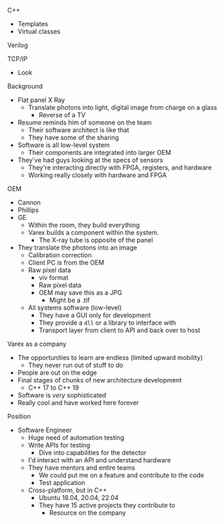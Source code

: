 C++
- Templates
- Virtual classes

Verilog


TCP/IP
- Look

Background
- Flat panel X Ray
	- Translate photons into light, digital image from charge on a glass
		- Reverse of a TV
- Resume reminds him of someone on the team
	- Their software architect is like that
	- They have some of the sharing
- Software is all low-level system
	- Their components are integrated into larger OEM
- They've had guys looking at the specs of sensors
	- They're interacting directly with FPGA, registers, and hardware
	- Working really closely with hardware and FPGA

OEM
- Cannon
- Phillips
- GE
	- Within the room, they build everything
	- Varex builds a component within the system. 
		- The X-ray tube is opposite of the panel
- They translate the photons into an image
	- Calibration correction
	- Client PC is from the OEM
	- Raw pixel data
		- viv format
		- Raw pixel data
		- OEM may save this as a JPG
			- Might be a .tif
	- All systems software (low-level)
		- They have a GUI only for development
		- They provide a `dll` or a library to interface with
		- Transport layer from client to API and back over to host 

Varex as a company
- The opportunities to learn are endless (limited upward mobility)
	- They never run out of stuff to do
- People are out on the edge
- Final stages of chunks of new architecture development
	- C++ 17 to C++ 19
- Software is *very* sophisticated
- Really cool and have worked here forever

Position
- Software Engineer
	- Huge need of automation testing
	- Write APIs for testing
		- Dive into capabilities for the detector
	- I'd interact with an API and understand hardware
	- They have mentors and entire teams
		- We could put me on a feature and contribute to the code
		- Test application
	- Cross-platform, but in C++
		- Ubuntu 18.04, 20.04, 22.04
		- They have 15 active projects they contribute to
			- Resource on the company